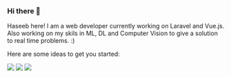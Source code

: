 ### Hi there 👋
Haseeb here! I am a web developer currently working on Laravel and Vue.js. Also working on my skils in ML, DL and Computer Vision to give a solution to real time problems. :) 

<!--
**haseebasifdev/haseebasifdev** is a ✨ _special_ ✨ repository because its `README.md` (this file) appears on your GitHub profile.
-->
Here are some ideas to get you started:

[<img src="https://img.shields.io/badge/twitter-%231DA1F2.svg?&style=for-the-badge&logo=twitter&logoColor=white" />](https://twitter.com/haseebasif01)  [<img src="https://img.shields.io/badge/linkedin-%230077B5.svg?&style=for-the-badge&logo=linkedin&logoColor=white" />](www.linkedin.com/in/haseebasif01)  [<img src = "https://img.shields.io/badge/facebook-%231877F2.svg?&style=for-the-badge&logo=facebook&logoColor=white">](https://www.facebook.com/haseebasif01/)

